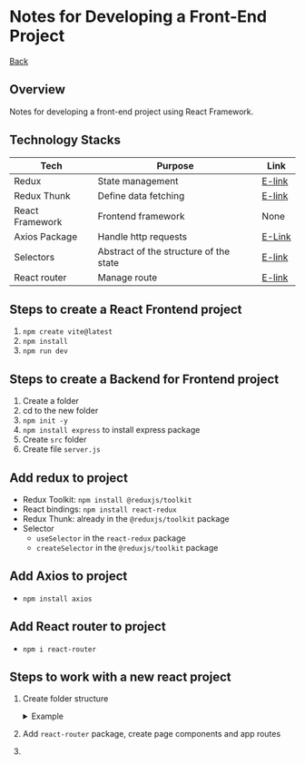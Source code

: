 # Notes for Developing a Front-End Project
[Back](../README.md)

## Overview
Notes for developing a front-end project using React Framework.

## Technology Stacks
Tech | Purpose | Link
---- | ---- | ----
Redux | State management | [E-link](https://redux-toolkit.js.org/introduction/getting-started)
Redux Thunk | Define data fetching | [E-link](https://redux.js.org/usage/writing-logic-thunks)
React Framework | Frontend framework | None
Axios Package | Handle http requests | [E-Link](https://axios-http.com/docs/intro)
Selectors | Abstract of the structure of the state | [E-link](https://redux.js.org/usage/deriving-data-selectors)
React router | Manage route | [E-link](https://reactrouter.com/start/data/installation)


## Steps to create a React Frontend project
1. `npm create vite@latest`
2. `npm install`
3. `npm run dev`

## Steps to create a Backend for Frontend project
1. Create a folder
2. cd to the new folder
3. `npm init -y`
4. `npm install express` to install express package
5. Create `src` folder
6. Create file `server.js`

## Add redux to project
- Redux Toolkit: `npm install @reduxjs/toolkit`
- React bindings: `npm install react-redux`
- Redux Thunk: already in the `@reduxjs/toolkit` package
- Selector
    - `useSelector` in the `react-redux` package
    - `createSelector` in the `@reduxjs/toolkit` package

## Add Axios to project
- `npm install axios`

## Add React router to project
- `npm i react-router`

## Steps to work with a new react project
1. Create folder structure
    <details>

    <summary>Example</summary>
    ```
    my-vite-app/
    ├── public/
    │   └── favicon.svg
    ├── src/
    │   ├── assets/
    │   │   ├── images/
    │   │   └── styles/
    │   │       └── global.css
    │   ├── components/
    │   │   ├── ui/                  # Reusable common UI components
    │   │   │   ├── Button.tsx
    │   │   │   └── Card.tsx
    │   │   ├── layout/              # Site layout parts
    │   │   │   ├── Header.tsx
    │   │   │   └── Footer.tsx
    │   │   └── detail/              # Detail-page-specific components
    │   │       ├── DetailHeader.tsx
    │   │       ├── InfoSection.tsx
    │   │       └── RelatedItems.tsx
    │   ├── pages/
    │   │   ├── Home.tsx
    │   │   ├── About.tsx
    |   │   ├── Dashboard/
    |   │   │   ├── DashboardLayout.tsx    # Shared layout for all dashboard routes
    |   │   │   ├── Overview.tsx           # /dashboard/overview
    |   │   │   ├── Settings.tsx           # /dashboard/settings
    |   │   │   └── index.tsx              # /dashboard (default landing)
    │   │   └── DetailPage.tsx       # Handles dynamic loading based on route param
    │   ├── routes/
    │   │   └── AppRoutes.tsx        # Central place for React Router DOM routes
    │   ├── services/
    │   │   └── api.ts               # Axios or fetch logic
    │   ├── types/
    │   │   └── item.ts              # Custom interfaces/types
    │   ├── utils/
    │   │   ├── formatDate.ts
    │   │   └── constants.ts
    |   ├── store/                       # Central Redux setup
    │   |   ├── index.ts                 # Root store configuration
    │   |   └── rootReducer.ts          # Combine reducers here
    |   ├── features/
    |   │   ├── items/                  # A feature (e.g. items, products, users)
    |   │   │   ├── itemsSlice.ts       # Redux slice (reducers + actions)
    |   │   │   ├── itemsActions.ts     # Thunk async actions
    |   │   │   ├── itemsSelectors.ts   # Selectors for this feature
    |   │   │   └── itemsTypes.ts       # Types/interfaces (optional)
    |   │   └── user/                   # Another feature
    |   │       ├── userSlice.ts
    |   │       ├── userActions.ts
    |   │       ├── userSelectors.ts
    |   │       └── userTypes.ts
    │   ├── App.tsx
    │   ├── main.tsx                 # Entry point for Vite
    │   └── config/
    │       └── env.ts               # Environment variables and config helpers
    ├── .env                         # Environment variables
    ├── vite.config.ts
    ├── tsconfig.json
    ├── package.json
    └── README.md
    ```
    </details>

2. Add `react-router` package, create page components and app routes

3. 